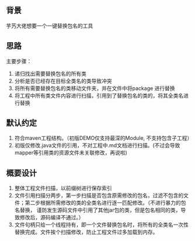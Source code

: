 ## 背景
芋艿大佬想要一个一键替换包名的工具

## 思路

主要步骤：
1. 递归找出需要替换包名的所有类
2. 分析是否已经存在目标全类名的类导致冲突
3. 将所有需要替换包名的类移动文件夹，并在文件中将package 进行替换
4. 将工程中所有类文件内容进行扫描，引用到了替换包名的类的，将其全类名进行替换

## 默认约定

1. 符合maven工程结构。（初版DEMO仅支持最深的Module, 不支持包含子工程）
2. 初版仅修改.java文件的引用，不对工程中.md文档进行扫描。(不过会导致mapper等引用类的资源文件未关联修改，再说啦)


## 概要设计

1. 整体工程文件扫描，以前缀树进行保存索引
2. 文件引用扫描分两步，第一步扫描是否包含原需修改的包名，过滤不包含的文件；第二步根据所需修改的类的全类名进行逐一匹配修改。（不进行暴力的包名替换，
   谨防发生源码文件中引用了其他jar包的类，但是包名相同的类，导致修改后，源码编译不通过。）
3. 文件句柄只给一个线程持有，即一个文件替换包名时，将所有的全类名一次性替换完成。文件挨个扫描修改，防止工程文件过多加载到内存。